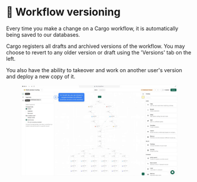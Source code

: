# 📕 Workflow versioning

Every time you make a change on a Cargo workflow, it is automatically being saved to our databases.

Cargo registers all drafts and archived versions of the workflow. You may choose to revert to any older version or draft using the 'Versions' tab on the left.

You also have the ability to takeover and work on another user's version and deploy a new copy of it.

<figure><img src="../.gitbook/assets/workflow versioning.gif" alt=""><figcaption></figcaption></figure>
